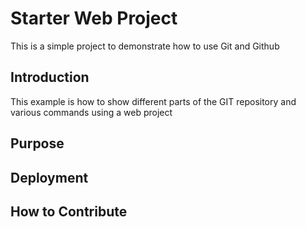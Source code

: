 # Starter Web Project 
This is a simple project to demonstrate how to use Git and Github

## Introduction
This example is how to show different parts of the GIT repository and various commands using a web project

## Purpose

## Deployment

## How to Contribute

